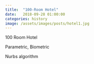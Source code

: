 ```yaml
---
title:  "100-Room Hotel"
date:   2018-09-28 01:00:00
categories: history
image: /assets/images/posts/hotel1.jpg
---
```

100 Room Hotel
<div class="img img--fullContainer img--14xLeading" style="background-image: url({{ site.baseurl }}{{ site.baseurl_posts_img }}/Hotel-Design/hotel-1.jpg);"></div>
Parametric, Biometric

Nurbs algorithm
<div class="img img--fullContainer img--14xLeading" style="background-image: url({{ site.baseurl }}{{ site.baseurl_posts_img }}/Hotel-Design/hotel-2.jpg);"></div>



<div class="img img--fullContainer img--14xLeading" style="background-image: url({{ site.baseurl }}{{ site.baseurl_posts_img }}/Hotel-Design/hotel-3.jpg);"></div>

<div class="img img--fullContainer img--14xLeading" style="background-image: url({{ site.baseurl }}{{ site.baseurl_posts_img }}/Hotel-Design/hotel-4.jpg);"></div>

<div class="img img--fullContainer img--14xLeading" style="background-image: url({{ site.baseurl }}{{ site.baseurl_posts_img }}/Hotel-Design/hotel-5.jpg);"></div>